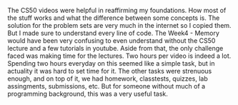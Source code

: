 The CS50 videos were helpful in reaffirming my foundations. How most of the stuff works and what the difference between some concepts is. 
The solution for the problem sets are very much in the internet so I copied them. But I made sure to understand every line of code. 
The Week4 - Memory would have been very confusing to even understand without the CS50 lecture and a few tutorials in youtube. Aside from that, the only challenge faced was making time for the lectures. Two hours per video is indeed a lot. Spending two hours everyday on this seemed like a simple task, but in actuality it was hard to set time for it. The other tasks were strenuous enough, and on top of it, we had homework, classtests, quizzes, lab assingments, submissions, etc.
But for someone without much of a programming background, this was a very useful task.
